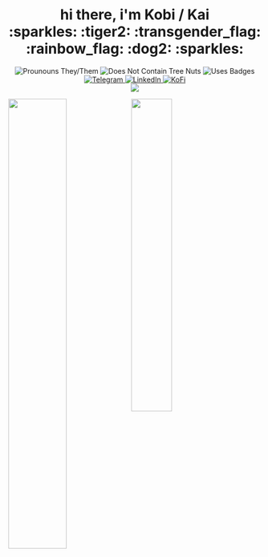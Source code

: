 <h1 align="center">
hi there, i'm Kobi / Kai<br />
:sparkles: :tiger2: :transgender_flag: :rainbow_flag: :dog2: :sparkles:
</h1>

<p align="center">

<img src="https://img.shields.io/static/v1?label=pronouns&amp;message=they/them&amp;labelColor=8FC965&amp;color=419B5A&amp;style=for-the-badge" alt="Prounouns They/Them">

<img src="https://img.shields.io/static/v1?label=does%20not%20contain&amp;message=tree%20nuts&amp;labelColor=3BC4F3&amp;color=3C9AD5&amp;style=for-the-badge" alt="Does Not Contain Tree Nuts">

<img src="https://img.shields.io/static/v1?label=uses&amp;message=badges&amp;labelColor=38C1D0&amp;color=45A4B8&amp;style=for-the-badge" alt="Uses Badges">

<br />

<a href="https://t.me/kaitiggy">
<img src="https://img.shields.io/badge/Telegram-2CA5E0?style=for-the-badge&amp;logo=telegram&amp;logoColor=white" alt="Telegram">
</a>

<a href="https://linkedin.com/in/kobitate">
<img src="https://img.shields.io/badge/LinkedIn-0077B5?style=for-the-badge&amp;logo=linkedin&amp;logoColor=white" alt="LinkedIn">
</a>

<a href="https://ko-fi.com/KaiTiggy">
<img src="https://img.shields.io/badge/Ko--fi-F16061?style=for-the-badge&amp;logo=ko-fi&amp;logoColor=white" alt="KoFi">
</a>

<br />

<a href="https://last.fm/user/kaitiggy">
<img src="https://badges.lastfm.workers.dev/last-played?user=kaitiggy&style=for-the-badge&labelColor=EF4041&color=C1282D" />
</a>
</p>

<img src="https://github-readme-stats.vercel.app/api?username=kobitate" width="48%" align="left" />

<img src="https://github-readme-stats.vercel.app/api/top-langs/?username=anuraghazra&layout=compact" width="40%" align="left" /> 

